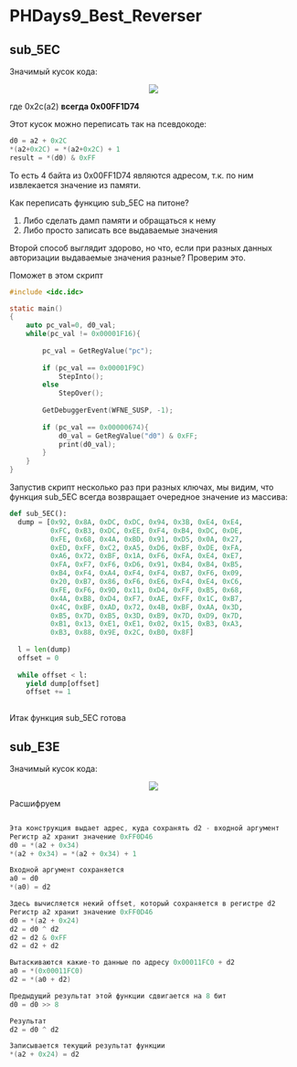 # PHDays9_Best_Reverser

## sub_5EC ##

Значимый кусок кода:

<p align="center">
<img src="https://github.com/mgayanov/PHDays9_Best_Reverser/blob/master/img/sub_5EC.png">
</p>

где 0x2c(a2) **всегда 0x00FF1D74**

Этот кусок можно переписать так на псевдокоде:

```c
d0 = a2 + 0x2C
*(a2+0x2C) = *(a2+0x2C) + 1
result = *(d0) & 0xFF
```

То есть 4 байта из 0x00FF1D74 являются адресом, т.к. по ним извлекается значение из памяти.

Как переписать функцию sub_5EC на питоне?

1. Либо сделать дамп памяти и обращаться к нему
2. Либо просто записать все выдаваемые значения

Второй способ выглядит здорово, но что, если при разных данных авторизации выдаваемые значения разные?
Проверим это.

Поможет в этом скрипт

```c
#include <idc.idc>

static main()
{
    auto pc_val=0, d0_val;
    while(pc_val != 0x00001F16){
        
        pc_val = GetRegValue("pc");
        
        if (pc_val == 0x00001F9C)
            StepInto();
        else
            StepOver();
            
        GetDebuggerEvent(WFNE_SUSP, -1);
    
        if (pc_val == 0x00000674){
            d0_val = GetRegValue("d0") & 0xFF;
            print(d0_val);
        }
    }
}
```

Запустив скрипт несколько раз при разных ключах, мы видим, что функция sub_5EC всегда возвращает очередное значение из массива:

```python
def sub_5EC():
  dump = [0x92, 0x8A, 0xDC, 0xDC, 0x94, 0x3B, 0xE4, 0xE4,
          0xFC, 0xB3, 0xDC, 0xEE, 0xF4, 0xB4, 0xDC, 0xDE,
          0xFE, 0x68, 0x4A, 0xBD, 0x91, 0xD5, 0x0A, 0x27,
          0xED, 0xFF, 0xC2, 0xA5, 0xD6, 0xBF, 0xDE, 0xFA,
          0xA6, 0x72, 0xBF, 0x1A, 0xF6, 0xFA, 0xE4, 0xE7,
          0xFA, 0xF7, 0xF6, 0xD6, 0x91, 0xB4, 0xB4, 0xB5,
          0xB4, 0xF4, 0xA4, 0xF4, 0xF4, 0xB7, 0xF6, 0x09,
          0x20, 0xB7, 0x86, 0xF6, 0xE6, 0xF4, 0xE4, 0xC6,
          0xFE, 0xF6, 0x9D, 0x11, 0xD4, 0xFF, 0xB5, 0x68,
          0x4A, 0xB8, 0xD4, 0xF7, 0xAE, 0xFF, 0x1C, 0xB7,
          0x4C, 0xBF, 0xAD, 0x72, 0x4B, 0xBF, 0xAA, 0x3D,
          0xB5, 0x7D, 0xB5, 0x3D, 0xB9, 0x7D, 0xD9, 0x7D,
          0xB1, 0x13, 0xE1, 0xE1, 0x02, 0x15, 0xB3, 0xA3,
          0xB3, 0x88, 0x9E, 0x2C, 0xB0, 0x8F]
          
  l = len(dump)
  offset = 0
  
  while offset < l:
    yield dump[offset]
    offset += 1
  
```

Итак функция sub_5EC готова

## sub_E3E ##

Значимый кусок кода:

<p align="center">
<img src="https://github.com/mgayanov/PHDays9_Best_Reverser/blob/master/img/sub_E3E_1.png">
</p>

Расшифруем

```c

Эта конструкция выдает адрес, куда сохранять d2 - входной аргумент
Регистр a2 хранит значение 0xFF0D46
d0 = *(a2 + 0x34)
*(a2 + 0x34) = *(a2 + 0x34) + 1

Входной аргумент сохраняется
a0 = d0
*(a0) = d2

Здесь вычисляется некий offset, который сохраняется в регистре d2
Регистр a2 хранит значение 0xFF0D46
d0 = *(a2 + 0x24)
d2 = d0 ^ d2
d2 = d2 & 0xFF
d2 = d2 + d2

Вытаскиваются какие-то данные по адресу 0x00011FC0 + d2
a0 = *(0x00011FC0)
d2 = *(a0 + d2)

Предыдущий результат этой функции сдвигается на 8 бит
d0 = d0 >> 8

Результат
d2 = d0 ^ d2

Записывается текущий результат функции
*(a2 + 0x24) = d2
```
